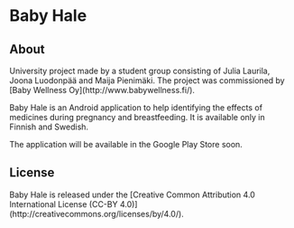 # Baby Hale


<h2>About</h2>
University project made by a student group consisting of Julia Laurila, Joona Luodonpää and Maija Pienimäki. The project was commissioned by [Baby Wellness Oy](http://www.babywellness.fi/).

Baby Hale is an Android application to help identifying the effects of medicines during pregnancy and breastfeeding. It is available only in Finnish and Swedish.

The application will be available in the Google Play Store soon.


<h2>License</h2>
Baby Hale is released under the [Creative Common Attribution 4.0 International License (CC-BY 4.0)](http://creativecommons.org/licenses/by/4.0/).
